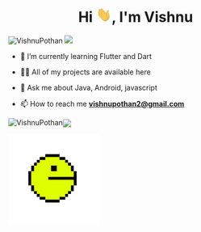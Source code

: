 <h1 align="center">Hi <img src="https://github.com/VishnuPothan/VishnuPothan/blob/main/extras/Hi.gif" height="30px" />, I'm Vishnu</h1>

<p align="left">
  <img src="https://komarev.com/ghpvc/?username=VishnuPothan" alt="VishnuPothan" />
  <a href="mailto:vishnupothan2@gmail.com"><img src='https://img.shields.io/badge/Gmail-mail%20me-red' /></a>
</p>

<p align="left">
  
- 🌱 I’m currently learning Flutter and Dart

- 👨‍💻 All of my projects are available here

- 💬 Ask me about Java, Android, javascript

- 📫 How to reach me **vishnupothan2@gmail.com**
</p>

  <img align="left" src="https://github-readme-stats.vercel.app/api?username=VishnuPothan&show_icons=true" alt="VishnuPothan">

  <img align="center" src="https://github-readme-stats.vercel.app/api/top-langs/?username=VishnuPothan&layout=compact&show_icons=true" />

 <img align="center" src="https://github.com/VishnuPothan/VishnuPothan/blob/main/extras/packman.gif?raw=true" width="180"></p>

